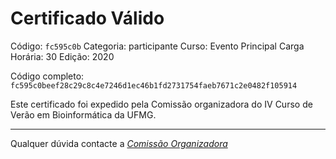 # Certificado Válido

Código: `fc595c0b`
Categoria: participante
Curso: Evento Principal
Carga Horária: 30
Edição: 2020


Código completo: `fc595c0beef28c29c8c4e7246d1ec46b1fd2731754faeb7671c2e0482f105914`


Este certificado foi expedido pela Comissão organizadora do IV Curso de Verão em Bioinformática da UFMG.

----

Qualquer dúvida contacte a [_Comissão Organizadora_](<mailto:cursobioinfoufmg@gmail.com$subject=[Certificados]>)

